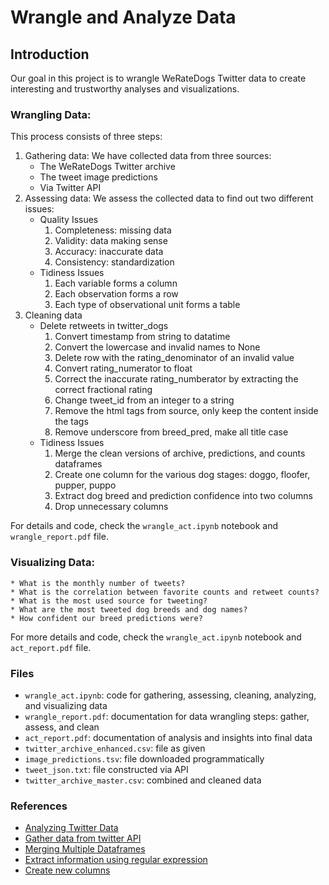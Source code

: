 # Wrangle and Analyze Data

## Introduction
Our goal in this project is to wrangle WeRateDogs Twitter data to create interesting and trustworthy analyses and visualizations.
### Wrangling Data:
This process consists of three steps:
1. Gathering data: We have collected data from three sources:
	* The WeRateDogs Twitter archive 
	* The tweet image predictions
	* Via Twitter API
1. Assessing data: We assess the collected data to find out two different issues:
	* Quality Issues
		1. Completeness: missing data
		1. Validity: data making sense
		1. Accuracy: inaccurate data
		1. Consistency: standardization
	* Tidiness Issues
		1. Each variable forms a column
		1. Each observation forms a row
		1. Each type of observational unit forms a table
1. Cleaning data
	* Delete retweets in twitter_dogs
		1. Convert timestamp from string to datatime
		1. Convert the lowercase and invalid  names to None
		1. Delete row with the rating_denominator of an invalid value
		1. Convert rating_numerator to float
		1. Correct the inaccurate rating_numberator by extracting the correct fractional rating
		1. Change tweet_id from an integer to a string
		1. Remove the html tags from source, only keep the content inside the tags
		1. Remove underscore from breed_pred, make all title case
	* Tidiness Issues
		1. Merge the clean versions of archive, predictions, and counts dataframes
		1. Create one column for the various dog stages: doggo, floofer, pupper, puppo
		1. Extract dog breed and prediction confidence into two columns
		1. Drop unnecessary columns

For details and code, check the `wrangle_act.ipynb` notebook and `wrangle_report.pdf` file.

### Visualizing Data:
	* What is the monthly number of tweets?
	* What is the correlation between favorite counts and retweet counts?
	* What is the most used source for tweeting?
	* What are the most tweeted dog breeds and dog names?
	* How confident our breed predictions were?

For more details and code, check the `wrangle_act.ipynb` notebook and `act_report.pdf` file.

### Files
* `wrangle_act.ipynb`: code for gathering, assessing, cleaning, analyzing, and visualizing data
* `wrangle_report.pdf`: documentation for data wrangling steps: gather, assess, and clean
* `act_report.pdf`: documentation of analysis and insights into final data
* `twitter_archive_enhanced.csv`: file as given
* `image_predictions.tsv`: file downloaded programmatically
* `tweet_json.txt`: file constructed via API
* `twitter_archive_master.csv`: combined and cleaned data

### References
* [Analyzing Twitter Data](https://github.com/vprusso/youtube_tutorials/blob/master/twitter_python/part_3_analyzing_tweet_data/analyzing_twitter_data.py)
* [Gather data from twitter API](https://github.com/chelseymarie6/Wrangle-and-Analyze-Data/blob/master/wrangle_act.ipynb)
* [Merging Multiple Dataframes](https://stackoverflow.com/questions/23668427/pandas-three-way-joining-multiple-dataframes-on-columns)
* [Extract information using regular expression](https://www.youtube.com/watch?v=K8L6KVGG-7o)
* [Create new columns](https://github.com/StefaniePowazny/Wrangle-and-Analyze-Data/blob/master/wrangle_act.ipynb)



